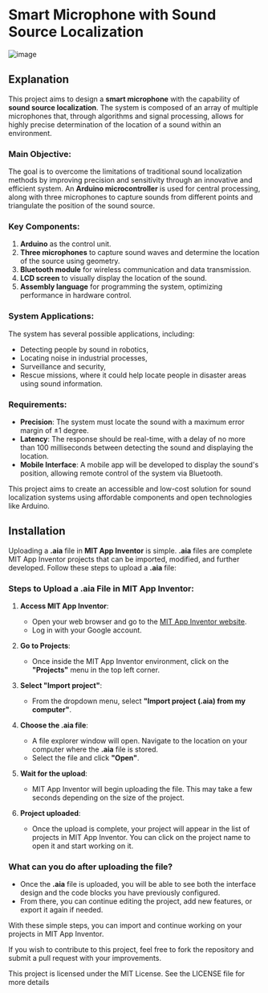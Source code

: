 # Smart Microphone with Sound Source Localization
![image](https://github.com/user-attachments/assets/1ff2b1b6-4613-408b-976e-44e942ffda86)

## Explanation
This project aims to design a **smart microphone** with the capability of **sound source localization**. The system is composed of an array of multiple microphones that, through algorithms and signal processing, allows for highly precise determination of the location of a sound within an environment.

### Main Objective:
The goal is to overcome the limitations of traditional sound localization methods by improving precision and sensitivity through an innovative and efficient system. An **Arduino microcontroller** is used for central processing, along with three microphones to capture sounds from different points and triangulate the position of the sound source.

### Key Components:
1. **Arduino** as the control unit.
2. **Three microphones** to capture sound waves and determine the location of the source using geometry.
3. **Bluetooth module** for wireless communication and data transmission.
4. **LCD screen** to visually display the location of the sound.
5. **Assembly language** for programming the system, optimizing performance in hardware control.

### System Applications:
The system has several possible applications, including:
- Detecting people by sound in robotics,
- Locating noise in industrial processes,
- Surveillance and security,
- Rescue missions, where it could help locate people in disaster areas using sound information.

### Requirements:
- **Precision**: The system must locate the sound with a maximum error margin of ±1 degree.
- **Latency**: The response should be real-time, with a delay of no more than 100 milliseconds between detecting the sound and displaying the location.
- **Mobile Interface**: A mobile app will be developed to display the sound's position, allowing remote control of the system via Bluetooth.

This project aims to create an accessible and low-cost solution for sound localization systems using affordable components and open technologies like Arduino.

## Installation

Uploading a **.aia** file in **MIT App Inventor** is simple. **.aia** files are complete MIT App Inventor projects that can be imported, modified, and further developed. Follow these steps to upload a **.aia** file:

### Steps to Upload a .aia File in MIT App Inventor:
1. **Access MIT App Inventor**:
   - Open your web browser and go to the [MIT App Inventor website](http://ai2.appinventor.mit.edu).
   - Log in with your Google account.
   
2. **Go to Projects**:
   - Once inside the MIT App Inventor environment, click on the **"Projects"** menu in the top left corner.

3. **Select "Import project"**:
   - From the dropdown menu, select **"Import project (.aia) from my computer"**.

4. **Choose the .aia file**:
   - A file explorer window will open. Navigate to the location on your computer where the **.aia** file is stored.
   - Select the file and click **"Open"**.

5. **Wait for the upload**:
   - MIT App Inventor will begin uploading the file. This may take a few seconds depending on the size of the project.

6. **Project uploaded**:
   - Once the upload is complete, your project will appear in the list of projects in MIT App Inventor. You can click on the project name to open it and start working on it.

### What can you do after uploading the file?
- Once the **.aia** file is uploaded, you will be able to see both the interface design and the code blocks you have previously configured.
- From there, you can continue editing the project, add new features, or export it again if needed.

With these simple steps, you can import and continue working on your projects in MIT App Inventor.

If you wish to contribute to this project, feel free to fork the repository and submit a pull request with your improvements.

This project is licensed under the MIT License. See the LICENSE file for more details

